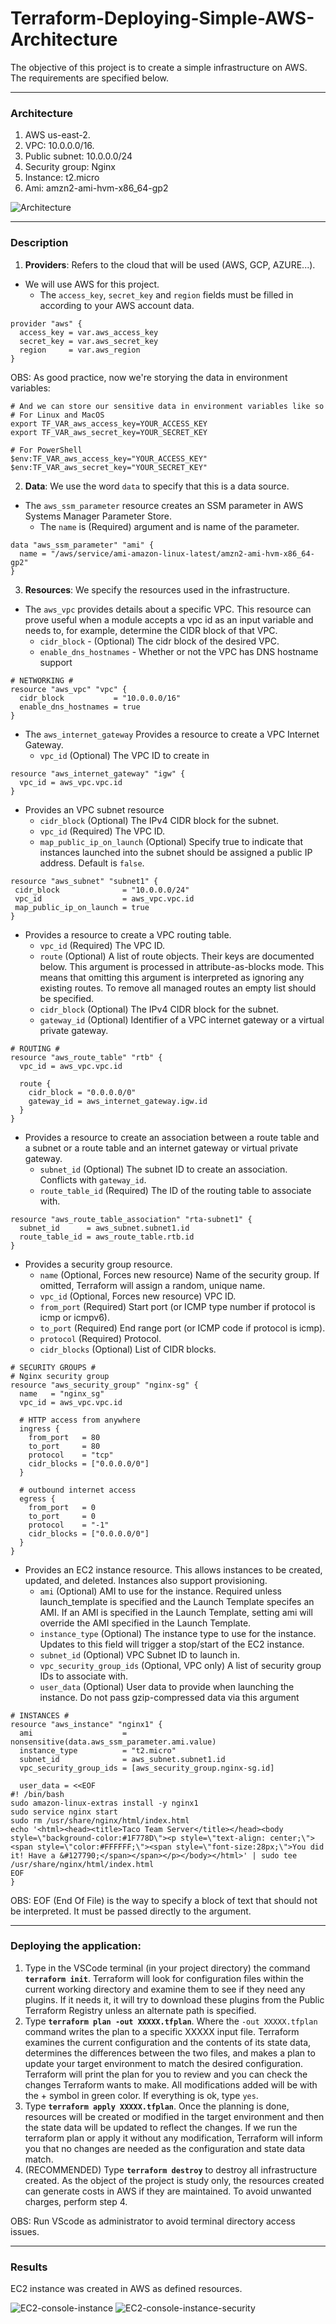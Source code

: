 # Terraform-Deploying-Simple-AWS-Architecture  

The objective of this project is to create a simple infrastructure on AWS. The requirements are specified below.

------------------

### Architecture

1. AWS us-east-2.
2. VPC: 10.0.0.0/16.
3. Public subnet: 10.0.0.0/24
4. Security group: Nginx
5. Instance: t2.micro
6. Ami: amzn2-ami-hvm-x86_64-gp2

![Architecture](/images/architecture.PNG)

------------------

### Description

1. **Providers**: Refers to the cloud that will be used (AWS, GCP, AZURE...). 
  - We will use AWS for this project.
    - The `access_key`, `secret_key` and `region` fields must be filled in according to your AWS account data.

```
provider "aws" {
  access_key = var.aws_access_key
  secret_key = var.aws_secret_key
  region     = var.aws_region
}
```   

OBS: As good practice, now we're storying the data in environment variables:

~~~
# And we can store our sensitive data in environment variables like so
# For Linux and MacOS
export TF_VAR_aws_access_key=YOUR_ACCESS_KEY
export TF_VAR_aws_secret_key=YOUR_SECRET_KEY

# For PowerShell
$env:TF_VAR_aws_access_key="YOUR_ACCESS_KEY"
$env:TF_VAR_aws_secret_key="YOUR_SECRET_KEY"
~~~


2. **Data**: We use the word `data` to specify that this is a data source. 
  - The `aws_ssm_parameter` resource creates an SSM parameter in AWS Systems Manager Parameter Store. 
    - The `name` is (Required) argument and is name of the parameter.

```
data "aws_ssm_parameter" "ami" {
  name = "/aws/service/ami-amazon-linux-latest/amzn2-ami-hvm-x86_64-gp2"
}
```

3. **Resources**: We specify the resources used in the infrastructure.
  - The `aws_vpc` provides details about a specific VPC. This resource can prove useful when a module accepts a vpc id as an input variable and needs to, for example, determine the CIDR block of that VPC. 
      - `cidr_block` - (Optional) The cidr block of the desired VPC. 
      - `enable_dns_hostnames` - Whether or not the VPC has DNS hostname support

~~~
# NETWORKING #
resource "aws_vpc" "vpc" {
  cidr_block           = "10.0.0.0/16"
  enable_dns_hostnames = true
}
~~~

  - The `aws_internet_gateway` Provides a resource to create a VPC Internet Gateway.
    - `vpc_id` (Optional) The VPC ID to create in


~~~
resource "aws_internet_gateway" "igw" {
  vpc_id = aws_vpc.vpc.id
}
~~~

  - Provides an VPC subnet resource
    - `cidr_block` (Optional) The IPv4 CIDR block for the subnet.
    - `vpc_id` (Required) The VPC ID.
    - `map_public_ip_on_launch` (Optional) Specify true to indicate that instances launched into the subnet should be assigned a public IP address. Default is `false`.
 
 ~~~
 resource "aws_subnet" "subnet1" {
  cidr_block              = "10.0.0.0/24"
  vpc_id                  = aws_vpc.vpc.id
  map_public_ip_on_launch = true
}
~~~


- Provides a resource to create a VPC routing table.
    - `vpc_id` (Required) The VPC ID.
    - `route` (Optional) A list of route objects. Their keys are documented below. This argument is processed in attribute-as-blocks mode. This means that omitting this argument is interpreted as ignoring any existing routes. To remove all managed routes an empty list should be specified.
    - `cidr_block` (Optional) The IPv4 CIDR block for the subnet.
    - `gateway_id`  (Optional) Identifier of a VPC internet gateway or a virtual private gateway.

~~~
# ROUTING #
resource "aws_route_table" "rtb" {
  vpc_id = aws_vpc.vpc.id

  route {
    cidr_block = "0.0.0.0/0"
    gateway_id = aws_internet_gateway.igw.id
  }
}
~~~

- Provides a resource to create an association between a route table and a subnet or a route table and an internet gateway or virtual private gateway.
    - `subnet_id` (Optional) The subnet ID to create an association. Conflicts with `gateway_id`.
    - `route_table_id` (Required) The ID of the routing table to associate with.

~~~
resource "aws_route_table_association" "rta-subnet1" {
  subnet_id      = aws_subnet.subnet1.id
  route_table_id = aws_route_table.rtb.id
}
~~~


- Provides a security group resource.
    - `name` (Optional, Forces new resource) Name of the security group. If omitted, Terraform will assign a random, unique name.
    - `vpc_id` (Optional, Forces new resource) VPC ID.
    - `from_port` (Required) Start port (or ICMP type number if protocol is icmp or icmpv6).
    - `to_port` (Required) End range port (or ICMP code if protocol is icmp).
    - `protocol` (Required) Protocol.
    - `cidr_blocks` (Optional) List of CIDR blocks.

~~~
# SECURITY GROUPS #
# Nginx security group 
resource "aws_security_group" "nginx-sg" {
  name   = "nginx_sg"
  vpc_id = aws_vpc.vpc.id

  # HTTP access from anywhere
  ingress {
    from_port   = 80
    to_port     = 80
    protocol    = "tcp"
    cidr_blocks = ["0.0.0.0/0"]
  }

  # outbound internet access
  egress {
    from_port   = 0
    to_port     = 0
    protocol    = "-1"
    cidr_blocks = ["0.0.0.0/0"]
  }
}
~~~

- Provides an EC2 instance resource. This allows instances to be created, updated, and deleted. Instances also support provisioning.
    - `ami` (Optional) AMI to use for the instance. Required unless launch_template is specified and the Launch Template specifes an AMI. If an AMI is specified in the Launch Template, setting ami will override the AMI specified in the Launch Template.
    - `instance_type` (Optional) The instance type to use for the instance. Updates to this field will trigger a stop/start of the EC2 instance.
    - `subnet_id` (Optional) VPC Subnet ID to launch in.
    - `vpc_security_group_ids` (Optional, VPC only) A list of security group IDs to associate with.
    - `user_data` (Optional) User data to provide when launching the instance. Do not pass gzip-compressed data via this argument


~~~
# INSTANCES #
resource "aws_instance" "nginx1" {
  ami                    = nonsensitive(data.aws_ssm_parameter.ami.value)
  instance_type          = "t2.micro"
  subnet_id              = aws_subnet.subnet1.id
  vpc_security_group_ids = [aws_security_group.nginx-sg.id]

  user_data = <<EOF
#! /bin/bash
sudo amazon-linux-extras install -y nginx1
sudo service nginx start
sudo rm /usr/share/nginx/html/index.html
echo '<html><head><title>Taco Team Server</title></head><body style=\"background-color:#1F778D\"><p style=\"text-align: center;\"><span style=\"color:#FFFFFF;\"><span style=\"font-size:28px;\">You did it! Have a &#127790;</span></span></p></body></html>' | sudo tee /usr/share/nginx/html/index.html
EOF
}
~~~

OBS: EOF (End Of File) is the way to specify a block of text that should not be interpreted. It must be passed directly to the argument.

------------------
### Deploying the application:  
1. Type in the VSCode terminal (in your project directory) the command **`terraform init`**. Terraform will look for configuration files within the current working directory and examine them to see if they need any plugins. If it needs it, it will try to download these plugins from the Public Terraform Registry unless an alternate path is specified.
2. Type **`terraform plan -out XXXXX.tfplan`**. Where the `-out XXXXX.tfplan` command writes the plan to a specific XXXXX input file. Terraform examines the current configuration and the contents of its state data, determines the differences between the two files, and makes a plan to update your target environment to match the desired configuration. Terraform will print the plan for you to review and you can check the changes Terraform wants to make. All modifications added will be with the + symbol in green color. If everything is ok, type `yes`.
3. Type **`terraform apply XXXXX.tfplan`**. Once the planning is done, resources will be created or modified in the target environment and then the state data will be updated to reflect the changes. If we run the terraform plan or apply it without any modification, Terraform will inform you that no changes are needed as the configuration and state data match.
4. (RECOMMENDED) Type **`terraform destroy`** to destroy all infrastructure created. As the object of the project is study only, the resources created can generate costs in AWS if they are maintained. To avoid unwanted charges, perform step 4.

OBS: Run VScode as administrator to avoid terminal directory access issues.

------------------
### Results 

EC2 instance was created in AWS as defined resources.

![EC2-console-instance](/images/ec2-console-instance.PNG)
![EC2-console-instance-security](/images/ec2-console-instance-security.PNG)


